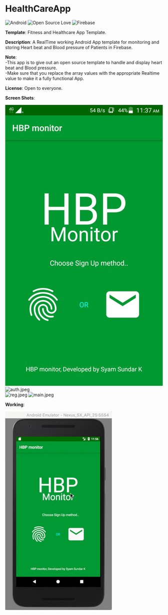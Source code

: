 # HealthCareApp

![Android](https://img.shields.io/badge/Platform-Android-green.svg)   ![Open Source Love](https://badges.frapsoft.com/os/v2/open-source.svg?v=103)    ![Firebase](https://img.shields.io/badge/Services-Firebase-orange.svg) 

**Template**: Fitness and Healthcare App Template.

**Description**:  A RealTime working Android App template for monitoring and storing Heart beat and Blood pressure of Patients in Firebase. 

**Note**:<br />
    -This app is to give out an open source template to handle and display heart beat and Blood pressure.<br />
    -Make sure that you replace the array values with the appropriate Realtime value to make it a fully functional App.<br />

**License**:  Open to everyone.

**Screen Shots**:<br />

![splash_screen.jpeg](img/splash_screen.jpeg)    ![auth.jpeg](auth.jpeg)<br />
![reg.jpeg](reg.jpeg)   ![main.jpeg](main.jpeg)<br />

**Working**:

![health.png](img/health.gif)
